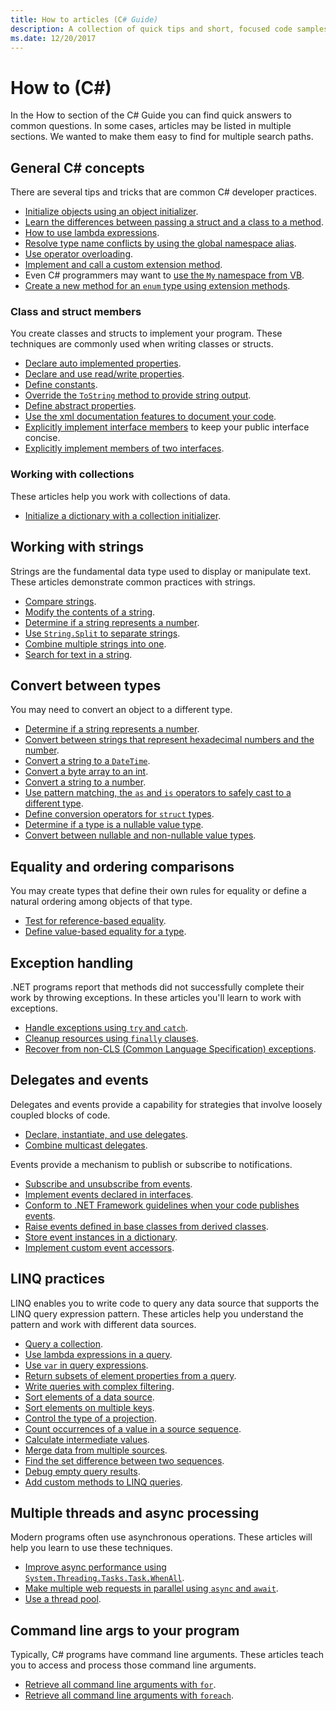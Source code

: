 ```yaml
---
title: How to articles (C# Guide)
description: A collection of quick tips and short, focused code samples
ms.date: 12/20/2017
---
```


# How to (C#)

In the How to section of the C# Guide you can find quick answers
to common questions. In some cases, articles may
be listed in multiple sections. We wanted to make them easy to find
for multiple search paths. 

## General C# concepts

There are several tips and tricks that are common C# developer practices.

- [Initialize objects using an object initializer](../programming-guide/classes-and-structs/how-to-initialize-objects-by-using-an-object-initializer.md).
- [Learn the differences between passing a struct and a class to a method](../programming-guide/classes-and-structs/how-to-know-the-difference-passing-a-struct-and-passing-a-class-to-a-method.md).
- [How to use lambda expressions](../programming-guide/statements-expressions-operators/how-to-use-lambda-expressions-outside-linq.md).
- [Resolve type name conflicts by using the global namespace alias](../programming-guide/namespaces/how-to-use-the-global-namespace-alias.md).
- [Use operator overloading](../language-reference/keywords/operator.md).
- [Implement and call a custom extension method](../programming-guide/classes-and-structs/how-to-implement-and-call-a-custom-extension-method.md).
- Even C# programmers may want to [use the `My` namespace from VB](../programming-guide/namespaces/how-to-use-the-my-namespace.md).
- [Create a new method for an `enum` type using extension methods](../programming-guide/classes-and-structs/how-to-create-a-new-method-for-an-enumeration.md).

### Class and struct members

You create classes and structs to implement your program. These techniques are commonly used when writing classes or structs.

- [Declare auto implemented properties](../programming-guide/classes-and-structs/how-to-implement-a-lightweight-class-with-auto-implemented-properties.md).
- [Declare and use read/write properties](../programming-guide/classes-and-structs/how-to-declare-and-use-read-write-properties.md).
- [Define constants](../programming-guide/classes-and-structs/how-to-define-constants.md).
- [Override the `ToString` method to provide string output](../programming-guide/classes-and-structs/how-to-override-the-tostring-method.md).
- [Define abstract properties](../programming-guide/classes-and-structs/how-to-define-abstract-properties.md).
- [Use the xml documentation features to document your code](../programming-guide/xmldoc/how-to-use-the-xml-documentation-features.md).
- [Explicitly implement interface members](../programming-guide/interfaces/how-to-explicitly-implement-interface-members.md) to keep your public interface concise.
- [Explicitly implement members of two interfaces](../programming-guide/interfaces/how-to-explicitly-implement-members-of-two-interfaces.md).

### Working with collections

These articles help you work with collections of data.

- [Initialize a dictionary with a collection initializer](../programming-guide/classes-and-structs/how-to-initialize-a-dictionary-with-a-collection-initializer.md).

## Working with strings

Strings are the fundamental data type used to display or manipulate text. These articles demonstrate common practices with strings.

- [Compare strings](compare-strings.md).
- [Modify the contents of a string](modify-string-contents.md).
- [Determine if a string represents a number](../programming-guide/strings/how-to-determine-whether-a-string-represents-a-numeric-value.md).
- [Use `String.Split` to separate strings](parse-strings-using-split.md).
- [Combine multiple strings into one](concatenate-multiple-strings.md).
- [Search for text in a string](search-strings.md).

## Convert between types

You may need to convert an object to a different type.

- [Determine if a string represents a number](../programming-guide/strings/how-to-determine-whether-a-string-represents-a-numeric-value.md).
- [Convert between strings that represent hexadecimal numbers and the number](../programming-guide/types/how-to-convert-between-hexadecimal-strings-and-numeric-types.md).
- [Convert a string to a `DateTime`](../../standard/base-types/parsing-datetime.md).
- [Convert a byte array to an int](../programming-guide/types/how-to-convert-a-byte-array-to-an-int.md).
- [Convert a string to a number](../programming-guide/types/how-to-convert-a-string-to-a-number.md).
- [Use pattern matching, the `as` and `is` operators to safely cast to a different type](../how-to/safely-cast-using-pattern-matching-is-and-as-operators.md).
- [Define conversion operators for `struct` types](../programming-guide/statements-expressions-operators/how-to-implement-user-defined-conversions-between-structs.md).
- [Determine if a type is a nullable value type](../programming-guide/nullable-types/how-to-identify-a-nullable-type.md).
- [Convert between nullable and non-nullable value types](../programming-guide/nullable-types/using-nullable-types.md#conversion-from-a-nullable-type-to-an-underlying-type).

## Equality and ordering comparisons

You may create types that define their own rules for equality or define a
natural ordering among objects of that type.

- [Test for reference-based equality](../programming-guide/statements-expressions-operators/how-to-test-for-reference-equality-identity.md).
- [Define value-based equality for a type](../programming-guide/statements-expressions-operators/how-to-define-value-equality-for-a-type.md).

## Exception handling

.NET programs report that methods did not
successfully complete their work by throwing exceptions. In these articles you'll learn to work
with exceptions.

- [Handle exceptions using `try` and `catch`](../programming-guide/exceptions/how-to-handle-an-exception-using-try-catch.md).
- [Cleanup resources using `finally` clauses](../programming-guide/exceptions/how-to-execute-cleanup-code-using-finally.md).
- [Recover from non-CLS (Common Language Specification) exceptions](../programming-guide/exceptions/how-to-catch-a-non-cls-exception.md).

## Delegates and events

Delegates and events provide a capability for strategies that involve
loosely coupled blocks of code.

- [Declare, instantiate, and use delegates](../programming-guide/delegates/how-to-declare-instantiate-and-use-a-delegate.md).
- [Combine multicast delegates](../programming-guide/delegates/how-to-combine-delegates-multicast-delegates.md).

Events provide a mechanism to publish or subscribe to notifications.

- [Subscribe and unsubscribe from events](../programming-guide/events/how-to-subscribe-to-and-unsubscribe-from-events.md).
- [Implement events declared in interfaces](../programming-guide/events/how-to-implement-interface-events.md).
- [Conform to .NET Framework guidelines when your code publishes events](../programming-guide/events/how-to-publish-events-that-conform-to-net-framework-guidelines.md).
- [Raise events defined in base classes from derived classes](../programming-guide/events/how-to-raise-base-class-events-in-derived-classes.md).
- [Store event instances in a dictionary](../programming-guide/events/how-to-use-a-dictionary-to-store-event-instances.md).
- [Implement custom event accessors](../programming-guide/events/how-to-implement-custom-event-accessors.md).

## LINQ practices

LINQ enables you to write code to query any data source that supports the
LINQ query expression pattern. These articles help you understand the pattern
and work with different data sources.

- [Query a collection](../programming-guide/concepts/linq/how-to-query-an-arraylist-with-linq.md).
- [Use lambda expressions in a query](../programming-guide/statements-expressions-operators/how-to-use-lambda-expressions-in-a-query.md).
- [Use `var` in query expressions](../programming-guide/classes-and-structs/how-to-use-implicitly-typed-local-variables-and-arrays-in-a-query-expression.md).
- [Return subsets of element properties from a query](../programming-guide/classes-and-structs/how-to-return-subsets-of-element-properties-in-a-query.md).
- [Write queries with complex filtering](../programming-guide/concepts/linq/how-to-write-queries-with-complex-filtering.md).
- [Sort elements of a data source](../programming-guide/concepts/linq/how-to-sort-elements.md).
- [Sort elements on multiple keys](../programming-guide/concepts/linq/how-to-sort-elements-on-multiple-keys.md).
- [Control the type of a projection](../programming-guide/concepts/linq/how-to-control-the-type-of-a-projection.md).
- [Count occurrences of a value in a source sequence](../programming-guide/concepts/linq/how-to-count-occurrences-of-a-word-in-a-string-linq.md).
- [Calculate intermediate values](../programming-guide/concepts/linq/how-to-calculate-intermediate-values.md).
- [Merge data from multiple sources](../programming-guide/concepts/linq/how-to-populate-object-collections-from-multiple-sources-linq.md).
- [Find the set difference between two sequences](../programming-guide/concepts/linq/how-to-find-the-set-difference-between-two-lists-linq.md).
- [Debug empty query results](../programming-guide/concepts/linq/how-to-debug-empty-query-results-sets.md).
- [Add custom methods to LINQ queries](../programming-guide/concepts/linq/how-to-add-custom-methods-for-linq-queries.md).

## Multiple threads and async processing

Modern programs often use asynchronous operations. These articles will help you learn
to use these techniques.

- [Improve async performance using `System.Threading.Tasks.Task.WhenAll`](../programming-guide/concepts/async/how-to-extend-the-async-walkthrough-by-using-task-whenall.md).
- [Make multiple web requests in parallel using `async` and `await`](../programming-guide/concepts/async/how-to-make-multiple-web-requests-in-parallel-by-using-async-and-await.md).
- [Use a thread pool](../../standard/threading/the-managed-thread-pool.md#using-the-thread-pool).

## Command line args to your program

Typically, C# programs have command line arguments. These articles teach you to access and process
those command line arguments.

- [Retrieve all command line arguments with `for`](../programming-guide/main-and-command-args/how-to-display-command-line-arguments.md).
- [Retrieve all command line arguments with `foreach`](../programming-guide/main-and-command-args/how-to-access-command-line-arguments-using-foreach.md).
